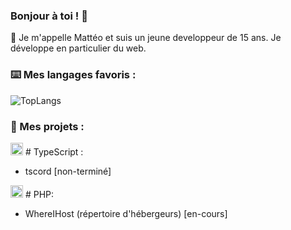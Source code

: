 ### Bonjour à toi ! 👋

👥 Je m'appelle Mattéo et suis un jeune developpeur de 15 ans. Je développe en particulier du web.

### ⌨️ Mes langages favoris :
![TopLangs](https://github-readme-stats.vercel.app/api/top-langs/?username=Nerzoxxx-dev&layout=compact)

### 📒 Mes projets :
<img src="https://slackmojis.com/emojis/1383-typescript/download" width="20" /> # TypeScript : 
- tscord [non-terminé]

<img src="https://emoji.gg/assets/emoji/php.png" width="20" /> # PHP: 
- WhereIHost (répertoire d'hébergeurs) [en-cours]



